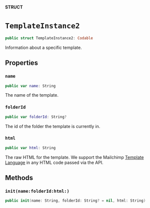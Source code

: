 **STRUCT**

# `TemplateInstance2`

```swift
public struct TemplateInstance2: Codable
```

Information about a specific template.

## Properties
### `name`

```swift
public var name: String
```

The name of the template.

### `folderId`

```swift
public var folderId: String?
```

The id of the folder the template is currently in.

### `html`

```swift
public var html: String
```

The raw HTML for the template. We  support the Mailchimp [Template Language](https://mailchimp.com/help/getting-started-with-mailchimps-template-language/) in any HTML code passed via the API.

## Methods
### `init(name:folderId:html:)`

```swift
public init(name: String, folderId: String? = nil, html: String)
```
